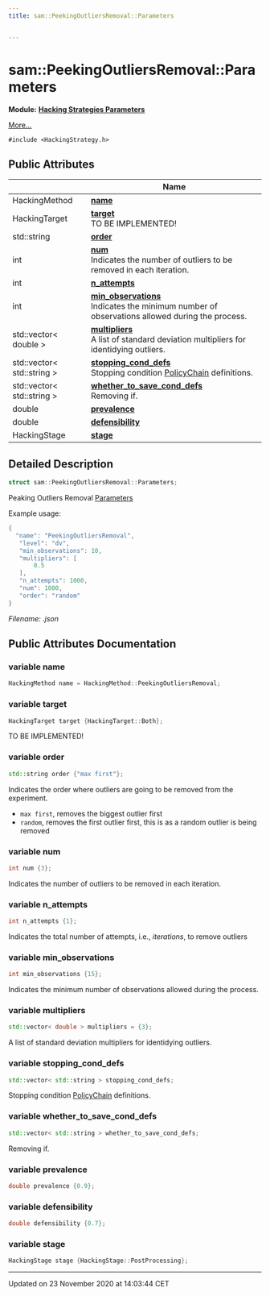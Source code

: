 ```yaml
---
title: sam::PeekingOutliersRemoval::Parameters


---
```


# sam::PeekingOutliersRemoval::Parameters


**Module:** **[Hacking Strategies Parameters](/doxygen/Modules/group___hacking_strategies_parameters/)**

 [More...](#detailed-description)


`#include <HackingStrategy.h>`















## Public Attributes

|                | Name           |
| -------------- | -------------- |
| HackingMethod | **[name](/doxygen/Classes/structsam_1_1_peeking_outliers_removal_1_1_parameters/#variable-name)**  |
| HackingTarget | **[target](/doxygen/Classes/structsam_1_1_peeking_outliers_removal_1_1_parameters/#variable-target)** <br>TO BE IMPLEMENTED!  |
| std::string | **[order](/doxygen/Classes/structsam_1_1_peeking_outliers_removal_1_1_parameters/#variable-order)**  |
| int | **[num](/doxygen/Classes/structsam_1_1_peeking_outliers_removal_1_1_parameters/#variable-num)** <br>Indicates the number of outliers to be removed in each iteration.  |
| int | **[n_attempts](/doxygen/Classes/structsam_1_1_peeking_outliers_removal_1_1_parameters/#variable-n_attempts)**  |
| int | **[min_observations](/doxygen/Classes/structsam_1_1_peeking_outliers_removal_1_1_parameters/#variable-min_observations)** <br>Indicates the minimum number of observations allowed during the process.  |
| std::vector< double > | **[multipliers](/doxygen/Classes/structsam_1_1_peeking_outliers_removal_1_1_parameters/#variable-multipliers)** <br>A list of standard deviation multipliers for identidying outliers.  |
| std::vector< std::string > | **[stopping_cond_defs](/doxygen/Classes/structsam_1_1_peeking_outliers_removal_1_1_parameters/#variable-stopping_cond_defs)** <br>Stopping condition [PolicyChain]() definitions.  |
| std::vector< std::string > | **[whether_to_save_cond_defs](/doxygen/Classes/structsam_1_1_peeking_outliers_removal_1_1_parameters/#variable-whether_to_save_cond_defs)** <br>Removing if.  |
| double | **[prevalence](/doxygen/Classes/structsam_1_1_peeking_outliers_removal_1_1_parameters/#variable-prevalence)**  |
| double | **[defensibility](/doxygen/Classes/structsam_1_1_peeking_outliers_removal_1_1_parameters/#variable-defensibility)**  |
| HackingStage | **[stage](/doxygen/Classes/structsam_1_1_peeking_outliers_removal_1_1_parameters/#variable-stage)**  |






## Detailed Description

```cpp
struct sam::PeekingOutliersRemoval::Parameters;
```



























Peaking Outliers Removal [Parameters](/doxygen/Classes/structsam_1_1_peeking_outliers_removal_1_1_parameters/)

Example usage: 

```cpp
{
  "name": "PeekingOutliersRemoval",
   "level": "dv",
   "min_observations": 10,
   "multipliers": [
       0.5
   ],
   "n_attempts": 1000,
   "num": 1000,
   "order": "random"
}
```

_Filename: .json_











## Public Attributes Documentation

### variable name

```cpp
HackingMethod name = HackingMethod::PeekingOutliersRemoval;
```





























### variable target

```cpp
HackingTarget target {HackingTarget::Both};
```

TO BE IMPLEMENTED! 




























### variable order

```cpp
std::string order {"max first"};
```



























Indicates the order where outliers are going to be removed from the experiment. 

* `max first`, removes the biggest outlier first 
* `random`, removes the first outlier first, this is as a random outlier is being removed 


### variable num

```cpp
int num {3};
```

Indicates the number of outliers to be removed in each iteration. 




























### variable n_attempts

```cpp
int n_attempts {1};
```



























Indicates the total number of attempts, i.e., _iterations_, to remove outliers 


### variable min_observations

```cpp
int min_observations {15};
```

Indicates the minimum number of observations allowed during the process. 




























### variable multipliers

```cpp
std::vector< double > multipliers = {3};
```

A list of standard deviation multipliers for identidying outliers. 




























### variable stopping_cond_defs

```cpp
std::vector< std::string > stopping_cond_defs;
```

Stopping condition [PolicyChain]() definitions. 




























### variable whether_to_save_cond_defs

```cpp
std::vector< std::string > whether_to_save_cond_defs;
```

Removing if. 




























### variable prevalence

```cpp
double prevalence {0.9};
```





























### variable defensibility

```cpp
double defensibility {0.7};
```





























### variable stage

```cpp
HackingStage stage {HackingStage::PostProcessing};
```

































-------------------------------

Updated on 23 November 2020 at 14:03:44 CET